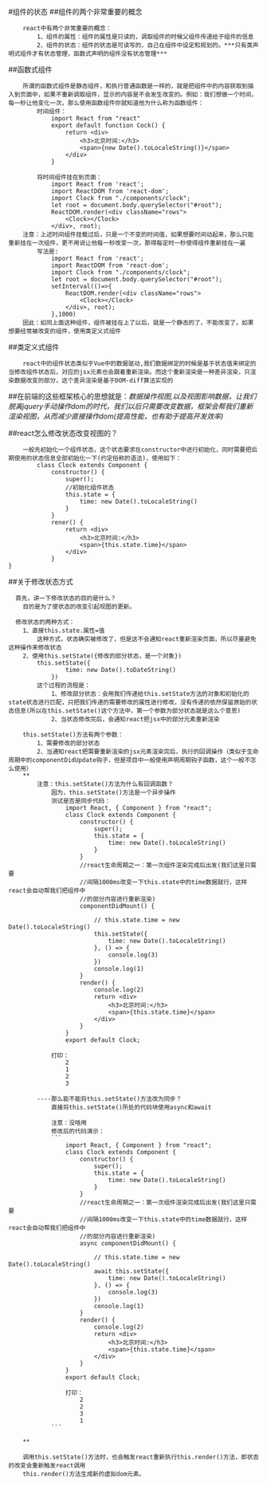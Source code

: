 #组件的状态
##组件的两个非常重要的概念
```
    react中有两个非常重要的概念：
        1、组件的属性：组件的属性是只读的，调取组件的时候父组件传递给子组件的信息
        2、组件的状态：组件的状态是可读写的，自己在组件中设定和规划的。***只有类声明式组件才有状态管理，函数式声明的组件没有状态管理***
```

##函数式组件
```
    所谓的函数式组件是静态组件，和执行普通函数是一样的，就是把组件中的内容获取到插入到页面中，如果不重新调取组件，显示的内容是不会发生改变的。例如：我们想做一个时间，每一秒让他变化一次，那么使用函数组件你就知道他为什么称为函数组件：
        时间组件：
            import React from "react"
            export default function Cock() {
                return <div>
                    <h3>北京时间:</h3>
                    <span>{new Date().toLocaleString()}</span>
                </div>
            }
        
        将时间组件挂在到页面：
            import React from 'react';
            import ReactDOM from 'react-dom';
            import Clock from "./components/clock";
            let root = document.body.querySelector("#root");
            ReactDOM.render(<div className="rows">
                <Clock></Clock>
            </div>, root);
    注意：上述时间组件挂载过后，只是一个不变的时间值，如果想要时间动起来，那么只能重新挂在一次组件，更不用说让他每一秒改变一次，那得每定时一秒使得组件重新挂在一遍
        写法是:
            import React from 'react';
            import ReactDOM from 'react-dom';
            import Clock from "./components/clock";
            let root = document.body.querySelector("#root");
            setInterval(()=>{
                ReactDOM.render(<div className="rows">
                    <Clock></Clock>
                </div>, root);
            },1000)
    因此：如同上面这种组件，组件被挂在上了以后，就是一个静态的了，不能改变了。如果想要经常被改变的组件，使用类定义式组件
```

##类定义式组件
```
    react中的组件状态类似于Vue中的数据驱动,我们数据绑定的时候是基于状态值来绑定的当修改组件状态后，对应的jsx元素也会跟着重新渲染。而这个重新渲染是一种差异渲染，只渲染数据改变的部分，这个差异渲染是基于DOM-diff算法实现的
```

##在前端的这些框架核心的思想就是：*数据操作视图,以及视图影响数据，让我们脱离jquery手动操作dom的时代，我们以后只需要改变数据，框架会帮我们重新渲染视图，从而减少直接操作dom(提高性能，也有助于提高开发效率)*

##react怎么修改状态改变视图的？
```
    一般先初始化一个组件状态，这个状态要求在constructor中进行初始化，同时需要把后期使用的状态信息全部初始化一下(约定俗称的语法)，使用如下：
        class Clock extends Component {
            constructor() {
                super();
                //初始化组件状态
                this.state = {
                    time: new Date().toLocaleString()
                }
            }
            rener() {
                return <div>
                    <h3>北京时间:</h3>
                    <span>{this.state.time}</span>
                </div>
            }
}
```

##关于修改状态方式
```
  首先，讲一下修改状态的目的是什么？
    目的是为了使状态的改变引起视图的更新。

  修改状态的两种方式：
    1、直接this.state.属性=值
        这种方式，状态确实被修改了，但是这不会通知react重新渲染页面，所以尽量避免这种操作来修改状态
    2、使用this.setState({修改的部分状态，是一个对象})
        this.setState({
                time: new Date().toDateString()
            })
        这个过程的流程是：
            1、修改部分状态：会用我们传递给this.setState方法的对象和初始化的state状态进行匹配，只把我们传递的需要修改的属性进行修改，没有传递的依然保留原始的状态信息(所以在this.setState()这个方法中，第一个参数为部分状态就是这么个意思)
            2、当状态修改完后，会通知react把jsx中的部分元素重新渲染

    this.setState()方法有两个参数：
        1、需要修改的部分状态
        2、当通知react把需要重新渲染的jsx元素渲染完后，执行的回调操作（类似于生命周期中的componentDidUpdate钩子，但是项目中一般使用声明周期钩子函数，这个一般不怎么使用）
    **
        注意：this.setState()方法为什么有回调函数？
            因为，this.setState()方法是一个异步操作
            测试是否是同步代码：
                import React, { Component } from "react";
                class Clock extends Component {
                    constructor() {
                        super();
                        this.state = {
                            time: new Date().toLocaleString()
                        }
                    }
                    //react生命周期之一：第一次组件渲染完成后出发(我们这里只需要
                    //间隔1000ms改变一下this.state中的time数据就行，这样react会自动帮我们把组件中
                    //的部分内容进行重新渲染)
                    componentDidMount() {

                        // this.state.time = new Date().toLocaleString()
                        this.setState({
                            time: new Date().toLocaleString()
                        }, () => {
                            console.log(3)
                        })
                        console.log(1)
                    }
                    render() {
                        console.log(2)
                        return <div>
                            <h3>北京时间:</h3>
                            <span>{this.state.time}</span>
                        </div>
                    }
                }
                export default Clock;

            打印：
                2
                1
                2
                3

        ----那么能不能将this.setState()方法改为同步？
            直接将this.setState()所处的代码块使用async和await

            注意：没啥用
            修改后的代码演示：
            ```
                import React, { Component } from "react";
                class Clock extends Component {
                    constructor() {
                        super();
                        this.state = {
                            time: new Date().toLocaleString()
                        }
                    }
                    //react生命周期之一：第一次组件渲染完成后出发(我们这里只需要
                    //间隔1000ms改变一下this.state中的time数据就行，这样react会自动帮我们把组件中
                    //的部分内容进行重新渲染)
                    async componentDidMount() {

                        // this.state.time = new Date().toLocaleString()
                        await this.setState({
                            time: new Date().toLocaleString()
                        }, () => {
                            console.log(3)
                        })
                        console.log(1)
                    }
                    render() {
                        console.log(2)
                        return <div>
                            <h3>北京时间:</h3>
                            <span>{this.state.time}</span>
                        </div>
                    }
                }
                export default Clock;

                打印：
                    2
                    2
                    3
                    1
            ```

    **

    调用this.setState()方法时，也会触发react重新执行this.render()方法，即状态的改变会重新触发react调用
    this.render()方法生成新的虚拟dom元素。
```